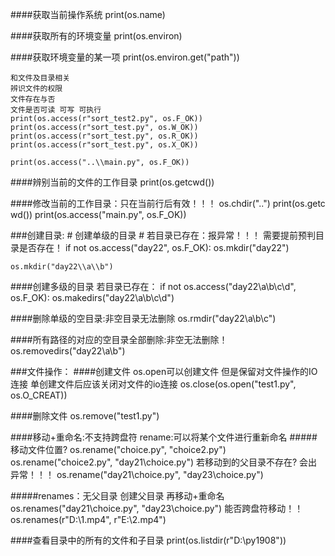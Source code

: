 ####获取当前操作系统
    print(os.name)

####获取所有的环境变量
    print(os.environ)

####获取环境变量的某一项
    print(os.environ.get("path"))

    和文件及目录相关
    辨识文件的权限
    文件存在与否
    文件是否可读 可写 可执行
    print(os.access(r"sort_test2.py", os.F_OK))
    print(os.access(r"sort_test.py", os.W_OK))
    print(os.access(r"sort_test.py", os.R_OK))
    print(os.access(r"sort_test.py", os.X_OK))

    print(os.access("..\\main.py", os.F_OK))

####辨别当前的文件的工作目录
    print(os.getcwd())

####修改当前的工作目录：只在当前行后有效！！！
    os.chdir("..")
    print(os.getc wd())
    print(os.access("main.py", os.F_OK))

###创建目录:
    # 创建单级的目录
    # 若目录已存在：报异常！！！ 需要提前预判目录是否存在！
    if not os.access("day22", os.F_OK):
        os.mkdir("day22")
    
    os.mkdir("day22\\a\\b")


####创建多级的目录
    若目录已存在：
    if not os.access("day22\\a\\b\\c\\d", os.F_OK):
        os.makedirs("day22\\a\\b\\c\\d")

####删除单级的空目录:非空目录无法删除
    os.rmdir("day22\\a\\b\\c")

####所有路径的对应的空目录全部删除:非空无法删除！
    os.removedirs("day22\\a\\b")


###文件操作：
####创建文件
    os.open可以创建文件 但是保留对文件操作的IO连接
    单创建文件后应该关闭对文件的io连接
    os.close(os.open("test1.py", os.O_CREAT))

####删除文件
    os.remove("test1.py")

####移动+重命名:不支持跨盘符
    rename:可以将某个文件进行重新命名
#####移动文件位置?
    os.rename("choice.py", "choice2.py")
    os.rename("choice2.py", "day21\\choice.py")
    若移动到的父目录不存在? 会出异常！！！
    os.rename("day21\\choice.py", "day23\\choice.py")

#####renames：无父目录 创建父目录 再移动+重命名
    os.renames("day21\\choice.py", "day23\\choice.py")
    能否跨盘符移动！！
    os.renames(r"D:\1.mp4", r"E:\2.mp4")

####查看目录中的所有的文件和子目录
    print(os.listdir(r"D:\py1908"))

